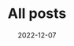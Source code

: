 ---
title: "All posts"
link: "posts"
description: "list of all posts"
date: 2022-12-07
draft: false
type: blog
---